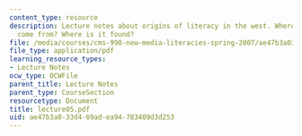 ```yaml
---
content_type: resource
description: Lecture notes about origins of literacy in the west. Where does literacy
  come from? Where is it found?
file: /media/courses/cms-998-new-media-literacies-spring-2007/ae47b3a033d469adea94783409d3d253_lecture05.pdf
file_type: application/pdf
learning_resource_types:
- Lecture Notes
ocw_type: OCWFile
parent_title: Lecture Notes
parent_type: CourseSection
resourcetype: Document
title: lecture05.pdf
uid: ae47b3a0-33d4-69ad-ea94-783409d3d253
---
```

